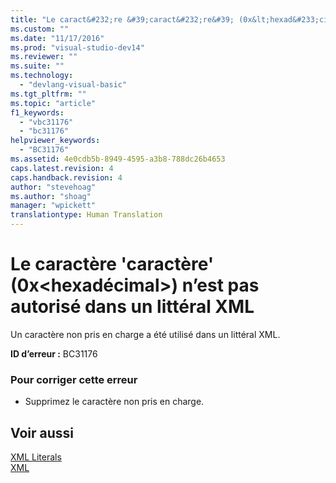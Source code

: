 ```yaml
---
title: "Le caract&#232;re &#39;caract&#232;re&#39; (0x&lt;hexad&#233;cimal&gt;) n’est pas autoris&#233; dans un litt&#233;ral XML | Microsoft Docs"
ms.custom: ""
ms.date: "11/17/2016"
ms.prod: "visual-studio-dev14"
ms.reviewer: ""
ms.suite: ""
ms.technology: 
  - "devlang-visual-basic"
ms.tgt_pltfrm: ""
ms.topic: "article"
f1_keywords: 
  - "vbc31176"
  - "bc31176"
helpviewer_keywords: 
  - "BC31176"
ms.assetid: 4e0cdb5b-8949-4595-a3b8-788dc26b4653
caps.latest.revision: 4
caps.handback.revision: 4
author: "stevehoag"
ms.author: "shoag"
manager: "wpickett"
translationtype: Human Translation
---
```

# Le caract&#232;re &#39;caract&#232;re&#39; (0x&lt;hexad&#233;cimal&gt;) n’est pas autoris&#233; dans un litt&#233;ral XML
Un caractère non pris en charge a été utilisé dans un littéral XML.  
  
 **ID d’erreur :** BC31176  
  
### Pour corriger cette erreur  
  
-   Supprimez le caractère non pris en charge.  
  
## Voir aussi  
 [XML Literals](../../visual-basic/language-reference/xml-literals/index.md)   
 [XML](../../visual-basic/programming-guide/language-features/xml/index.md)